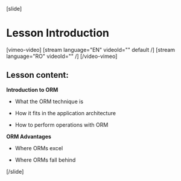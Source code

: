 [slide]

# Lesson Introduction

[vimeo-video]
[stream language="EN" videoId="" default /]
[stream language="RO" videoId="" /]
[/video-vimeo]

## Lesson content:

**Introduction to ORM**

- What the ORM technique is

- How it fits in the application architecture

- How to perform operations with ORM

**ORM Advantages**

- Where ORMs excel

- Where ORMs fall behind

[/slide]

